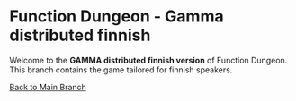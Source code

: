 # Function Dungeon - Gamma distributed finnish

Welcome to the **GAMMA distributed finnish version** of Function Dungeon. This branch contains the game tailored for finnish speakers.

[Back to Main Branch](https://github.com/smart-education-gamelab/function-dungeon)

